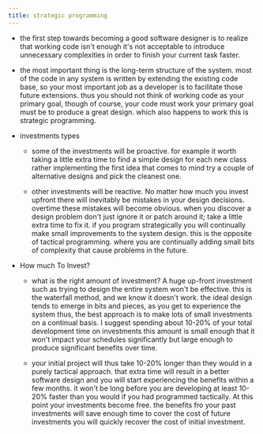 ```yaml
---
title: strategic programming
---
```


- the first step towards becoming a good software designer is to realize that working code isn't enough it's not acceptable to introduce unnecessary complexities in order to finish your current task faster.

- the most important thing is the long-term structure of the system. most of the code in any system is written by extending the existing code base, so your most important job as a developer is to facilitate those future extensions. thus you should not think of working code as your primary goal, though of course, your code must work your primary goal must be to produce a great design. which also happens to work this is strategic programming. 

- investments types
	 - some of the investments will be proactive. for example it worth taking a little extra time to find a simple design for each new class rather implementing the first idea that comes to mind try a couple of alternative designs and pick the cleanest one. 

	 - other investments will be reactive. No matter how much you invest upfront there will inevitably be mistakes in your design decisions. overtime these mistakes will become obvious. when you discover a design problem don't just ignore it or patch around it; take a little extra time to fix it. if you program strategically you will continually make small improvements to the system design. this is the opposite of tactical programming. where you are continually adding small bits of complexity that cause problems in the future. 

- How much To Invest?
	 - what is the right amount of investment? A huge up-front investment such as trying to design the entire system won't be effective. this is the waterfall method, and we know it doesn't work. the ideal design tends to emerge in bits and pieces, as you get to experience the system thus, the best approach is to make lots of small investments on a continual basis. I suggest spending about 10-20% of your total development time on investments this amount is small enough that it won't impact your schedules significantly but large enough to produce significant benefits over time. 

	 - your initial project will thus take 10-20% longer than they would in a purely tactical approach. that extra time will result in a better software design and you will start experiencing the benefits within a few months. it won't be long before you are developing at least 10-20% faster than you would if you had programmed tactically. At this point your investments become free. the benefits fro your past investments will save enough time to cover the cost of future investments you will quickly recover the cost of initial investment. 
